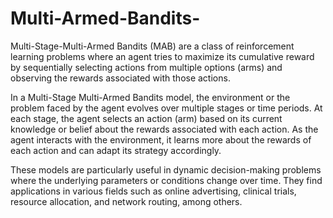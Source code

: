 # Multi-Armed-Bandits-
Multi-Stage-Multi-Armed Bandits (MAB) are a class of reinforcement learning problems where an agent tries to maximize its cumulative reward by sequentially selecting actions from multiple options (arms) and observing the rewards associated with those actions.

In a Multi-Stage Multi-Armed Bandits model, the environment or the problem faced by the agent evolves over multiple stages or time periods. At each stage, the agent selects an action (arm) based on its current knowledge or belief about the rewards associated with each action. As the agent interacts with the environment, it learns more about the rewards of each action and can adapt its strategy accordingly.

These models are particularly useful in dynamic decision-making problems where the underlying parameters or conditions change over time. They find applications in various fields such as online advertising, clinical trials, resource allocation, and network routing, among others.
